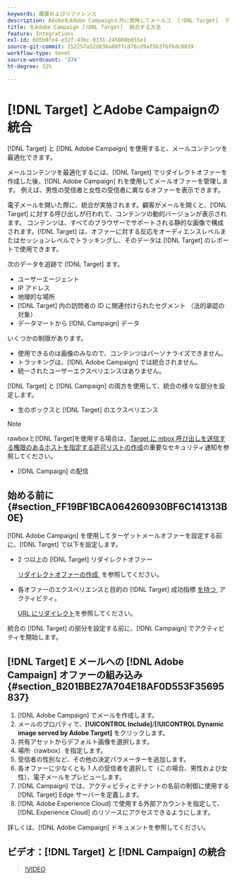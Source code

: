 ```yaml
---
keywords: 概要およびリファレンス
description: AdobeをAdobe Campaignと共に使用してメールコ  [!DNL Target]  テンツを最適化する方法を説明します。
title: をAdobe Campaign [!DNL Target]  統合する方法
feature: Integrations
exl-id: 605b8fe4-e32f-43bc-9131-245008b655e1
source-git-commit: 152257a52d836a88ffcd76cd9af5b3fbfbdc0839
workflow-type: tm+mt
source-wordcount: '374'
ht-degree: 32%

---
```


# [!DNL Target] とAdobe Campaignの統合

[!DNL Target] と [!DNL Adobe Campaign] を使用すると、メールコンテンツを最適化できます。

メールコンテンツを最適化するには、[!DNL Target] でリダイレクトオファーを作成した後、[!DNL Adobe Campaign] れを使用してメールオファーを管理します。 例えば、男性の受信者と女性の受信者に異なるオファーを表示できます。

電子メールを開いた際に、統合が実施されます。顧客がメールを開くと、[!DNL Target] に対する呼び出しが行われて、コンテンツの動的バージョンが表示されます。 コンテンツは、すべてのブラウザーでサポートされる静的な画像で構成されます。[!DNL Target] は、オファーに対する反応をオーディエンスレベルまたはセッションレベルでトラッキングし、そのデータは [!DNL Target] のレポートで使用できます。

次のデータを追跡で [!DNL Target] ます。

* ユーザーエージェント
* IP アドレス
* 地理的な場所
* [!DNL Target] 内の訪問者の ID に関連付けられたセグメント （法的承認の対象）
* データマートから [!DNL Campaign] データ

いくつかの制限があります。

* 使用できるのは画像のみなので、コンテンツはパーソナライズできません。
* トラッキングは、[!DNL Adobe Campaign] では統合されません。
* 統一されたユーザーエクスペリエンスはありません。

[!DNL Target] と [!DNL Campaign] の両方を使用して、統合の様々な部分を設定します。

* 生のボックスと [!DNL Target] のエクスペリエンス

>[!NOTE]
>
>rawboxと[!DNL Target]を使用する場合は、[Target に mbox 呼び出しを送信する権限のあるホストを指定する許可リストの作成](/help/main/administrating-target/hosts.md#allowlist)の重要なセキュリティ通知を参照してください。

* [!DNL Campaign] の配信

## 始める前に {#section_FF19BF1BCA064260930BF6C141313B0E}

[!DNL Adobe Campaign] を使用してターゲットメールオファーを設定する前に、[!DNL Target] で以下を設定します。

* 2 つ以上の [!DNL Target] リダイレクトオファー

  [&#x200B; リダイレクトオファーの作成 &#x200B;](/help/main/c-experiences/c-manage-content/offer-redirect.md) を参照してください。

* 各オファーのエクスペリエンスと目的の [!DNL Target] 成功指標 [&#x200B; を持つ &#x200B;](/help/main/c-activities/r-success-metrics/success-metrics.md) アクティビティ。

  [URL にリダイレクト](/help/main/c-experiences/c-visual-experience-composer/redirect-offer.md)を参照してください。

統合の [!DNL Target] の部分を設定する前に、[!DNL Campaign] でアクティビティを開始します。

## [!DNL Target] E メールへの [!DNL Adobe Campaign] オファーの組み込み {#section_B201BBE27A704E18AF0D553F35695837}

1. [!DNL Adobe Campaign] でメールを作成します。
1. メールのプロパティで、**[!UICONTROL Include]**/**[!UICONTROL Dynamic image served by Adobe Target]** をクリックします。
1. 共有アセットからデフォルト画像を選択します。
1. 場所（rawbox）を指定します。
1. 受信者の性別など、その他の決定パラメーターを追加します。
1. 各オファーに少なくとも 1 人の受信者を選択して（この場合、男性および女性）、電子メールをプレビューします。
1. [!DNL Campaign] では、アクティビティとテナントの名前の制御に使用する [!DNL Target] Edge サーバーを定義します。
1. [!DNL Adobe Experience Cloud] で使用する外部アカウントを指定して、[!DNL Experience Cloud] のリソースにアクセスできるようにします。

詳しくは、[!DNL Adobe Campaign] ドキュメントを参照してください。

## ビデオ：[!DNL Target] と [!DNL Campaign] の統合

>[!VIDEO](https://video.tv.adobe.com/v/35149)
